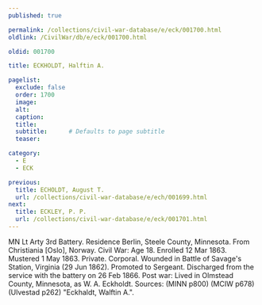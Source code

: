 ```yaml
---
published: true

permalink: /collections/civil-war-database/e/eck/001700.html
oldlink: /CivilWar/db/e/eck/001700.html

oldid: 001700

title: ECKHOLDT, Halftin A.

pagelist:
  exclude: false
  order: 1700
  image: 
  alt:
  caption:
  title:
  subtitle:      # Defaults to page subtitle
  teaser:

category: 
  - E 
  - ECK

previous:
  title: ECHOLDT, August T.
  url: /collections/civil-war-database/e/ech/001699.html  
next:
  title: ECKLEY, P. P.
  url: /collections/civil-war-database/e/eck/001701.html   
---
```

MN Lt Arty 3rd Battery. Residence Berlin, Steele County, Minnesota. From Christiania [Oslo], Norway. Civil War: Age 18. Enrolled 12 Mar 1863. Mustered 1 May 1863. Private. Corporal. Wounded in Battle of Savage&#39;s Station, Virginia (29 Jun 1862). Promoted to Sergeant. Discharged from the service with the battery on 26 Feb 1866. Post war: Lived in Olmstead County, Minnesota, as W. A. Eckholdt. Sources: (MINN p800) (MCIW p678) (Ulvestad p262) &quot;Eckhaldt, Walftin A.&quot;.